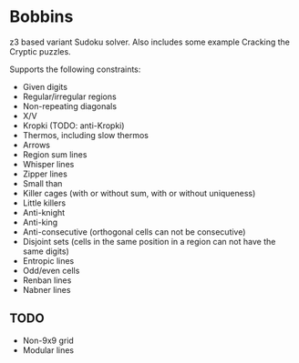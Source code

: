 # Bobbins

z3 based variant Sudoku solver. Also includes some example Cracking the Cryptic puzzles.

Supports the following constraints:

* Given digits
* Regular/irregular regions
* Non-repeating diagonals
* X/V
* Kropki (TODO: anti-Kropki)
* Thermos, including slow thermos
* Arrows
* Region sum lines
* Whisper lines
* Zipper lines
* Small than
* Killer cages (with or without sum, with or without uniqueness)
* Little killers
* Anti-knight
* Anti-king
* Anti-consecutive (orthogonal cells can not be consecutive)
* Disjoint sets (cells in the same position in a region can not have the same digits)
* Entropic lines
* Odd/even cells
* Renban lines
* Nabner lines

## TODO

* Non-9x9 grid
* Modular lines
